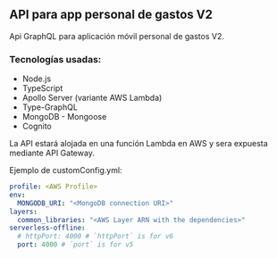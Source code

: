 ## API para app personal de gastos V2

Api GraphQL para aplicación móvil personal de gastos V2.

### Tecnologías usadas:

- Node.js
- TypeScript
- Apollo Server (variante AWS Lambda)
- Type-GraphQL
- MongoDB - Mongoose
- Cognito

La API estará alojada en una función Lambda en AWS y sera expuesta mediante API Gateway.

Ejemplo de customConfig.yml:

```yaml
profile: <AWS Profile>
env:
  MONGODB_URI: "<MongoDB connection URI>"
layers:
  common_libraries: "<AWS Layer ARN with the dependencies>"
serverless-offline:
  # httpPort: 4000 # `httpPort` is for v6
  port: 4000 # `port` is for v5
```